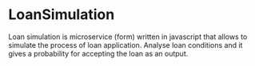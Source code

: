 # LoanSimulation
Loan simulation is microservice (form) written in javascript that allows to simulate the process of loan  application.
Analyse loan conditions and it gives a probability for accepting the loan as an output.
